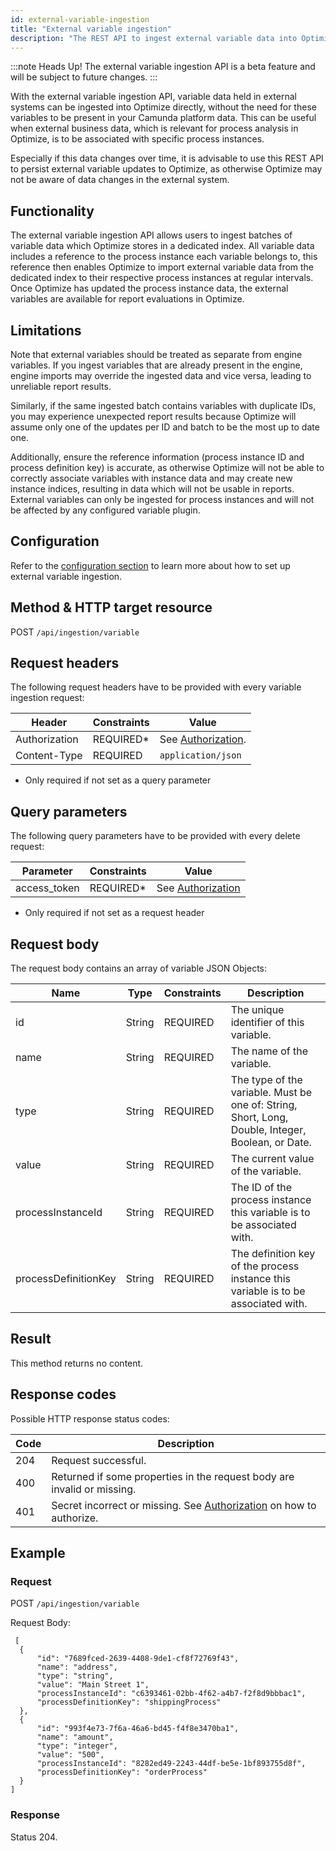 ```yaml
---
id: external-variable-ingestion
title: "External variable ingestion"
description: "The REST API to ingest external variable data into Optimize."
---
```


:::note Heads Up!
The external variable ingestion API is a beta feature and will be subject
to future changes.
:::

With the external variable ingestion API, variable data held in external systems can be ingested into Optimize directly,
without the need for these variables to be present in your Camunda platform data. This can be useful when external
business data, which is relevant for process analysis in Optimize, is to be associated with specific process instances.

Especially if this data changes over time, it is advisable to use this REST API to persist external variable updates to Optimize, as otherwise Optimize may not be aware of data changes in the external system.

## Functionality

The external variable ingestion API allows users to ingest batches of variable data which Optimize stores in a dedicated
index. All variable data includes a reference to the process instance each variable belongs to, this reference then
enables Optimize to import external variable data from the dedicated index to their respective process instances at
regular intervals. Once Optimize has updated the process instance data, the external variables are available for report
evaluations in Optimize.

## Limitations

Note that external variables should be treated as separate from engine variables. If you ingest variables that are already present in the engine, engine imports may override the ingested data and vice versa, leading to unreliable report results.

Similarly, if the same ingested batch contains variables with duplicate IDs, you may experience unexpected report results because Optimize will assume only one of the updates per ID and batch to be the most up to date one.

Additionally, ensure the reference information (process instance ID and process definition key) is accurate, as otherwise Optimize will not be able to correctly associate variables with instance data and may create new instance indices, resulting in data which will not be usable in reports. External variables can only be ingested for process instances and will not be affected by any configured variable plugin.

## Configuration

Refer to
the [configuration section](../../self-managed/optimize-deployment/configuration/system-configuration.md) to learn more
about how to set up external variable ingestion.

## Method & HTTP target resource

POST `/api/ingestion/variable`

## Request headers

The following request headers have to be provided with every variable ingestion request:

| Header        | Constraints | Value                                               |
| ------------- | ----------- | --------------------------------------------------- |
| Authorization | REQUIRED\*  | See [Authorization](../optimize-api-authorization). |
| Content-Type  | REQUIRED    | `application/json`                                  |

- Only required if not set as a query parameter

## Query parameters

The following query parameters have to be provided with every delete request:

| Parameter    | Constraints | Value                                              |
| ------------ | ----------- | -------------------------------------------------- |
| access_token | REQUIRED\*  | See [Authorization](../optimize-api-authorization) |

- Only required if not set as a request header

## Request body

The request body contains an array of variable JSON Objects:

| Name                 | Type   | Constraints | Description                                                                                       |
| -------------------- | ------ | ----------- | ------------------------------------------------------------------------------------------------- |
| id                   | String | REQUIRED    | The unique identifier of this variable.                                                           |
| name                 | String | REQUIRED    | The name of the variable.                                                                         |
| type                 | String | REQUIRED    | The type of the variable. Must be one of: String, Short, Long, Double, Integer, Boolean, or Date. |
| value                | String | REQUIRED    | The current value of the variable.                                                                |
| processInstanceId    | String | REQUIRED    | The ID of the process instance this variable is to be associated with.                            |
| processDefinitionKey | String | REQUIRED    | The definition key of the process instance this variable is to be associated with.                |

## Result

This method returns no content.

## Response codes

Possible HTTP response status codes:

| Code | Description                                                                                          |
| ---- | ---------------------------------------------------------------------------------------------------- |
| 204  | Request successful.                                                                                  |
| 400  | Returned if some properties in the request body are invalid or missing.                              |
| 401  | Secret incorrect or missing. See [Authorization](../optimize-api-authorization) on how to authorize. |

## Example

### Request

POST `/api/ingestion/variable`

Request Body:

     [
      {
          "id": "7689fced-2639-4408-9de1-cf8f72769f43",
          "name": "address",
          "type": "string",
          "value": "Main Street 1",
          "processInstanceId": "c6393461-02bb-4f62-a4b7-f2f8d9bbbac1",
          "processDefinitionKey": "shippingProcess"
      },
      {
          "id": "993f4e73-7f6a-46a6-bd45-f4f8e3470ba1",
          "name": "amount",
          "type": "integer",
          "value": "500",
          "processInstanceId": "8282ed49-2243-44df-be5e-1bf893755d8f",
          "processDefinitionKey": "orderProcess"
      }
    ]

### Response

Status 204.
